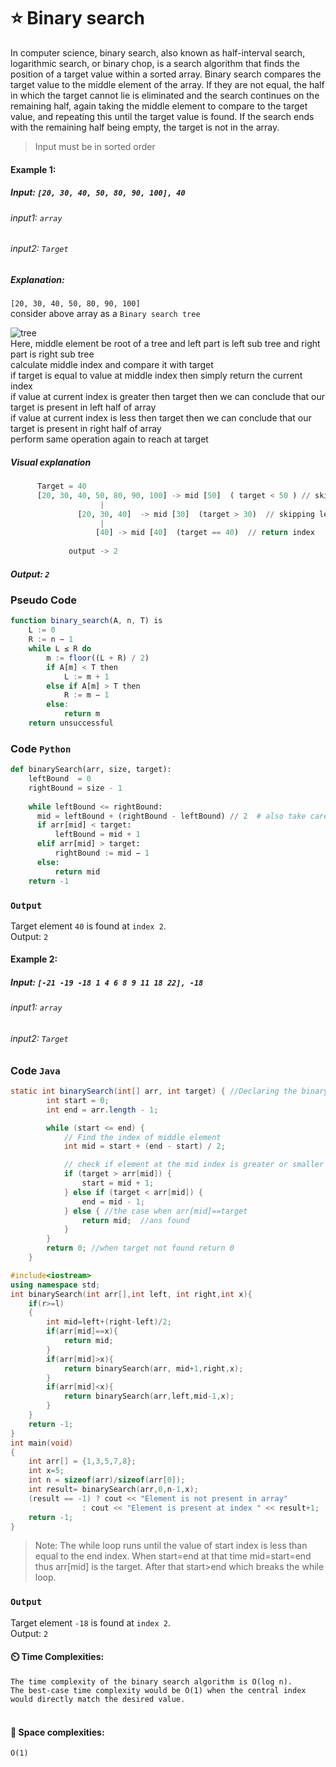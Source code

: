 # ⭐ Binary search

In computer science, binary search, also known as half-interval search, logarithmic search, or binary chop, is a search algorithm that finds the position of a target value within a sorted array. Binary search compares the target value to the middle element of the array. If they are not equal, the half in which the target cannot lie is eliminated and the search continues on the remaining half, again taking the middle element to compare to the target value, and repeating this until the target value is found. If the search ends with the remaining half being empty, the target is not in the array.
> Input must be in sorted order
#### Example 1: 

##### Input: `[20, 30, 40, 50, 80, 90, 100], 40` 
###### input1: `array`
###### input2: `Target`

##### Explanation: 
`[20, 30, 40, 50, 80, 90, 100]`<br/>
consider above array as a `Binary search tree`

![tree](https://upload.wikimedia.org/wikipedia/commons/f/f4/Binary_search_example_tree.svg)<br/>
Here, middle element be root of a tree and left part is left sub tree and right part is right sub tree<br/>
calculate middle index and compare it with target<br/>
if target is equal to value at middle index then simply return the current index<br/>
if value at current index is greater then target then we can conclude that our target is present in left half of array<br/>
if value at current index is less then target then we can conclude that our target is present in right half of array<br/>
perform same operation again to reach at target<br/>

##### Visual explanation
```py
      Target = 40
      [20, 30, 40, 50, 80, 90, 100] -> mid [50]  ( target < 50 ) // skipping right half of array 
                    |          
               [20, 30, 40]  -> mid [30]  (target > 30)  // skipping left half of array
                    |
                   [40] -> mid [40]  (target == 40)  // return index
                   
             output -> 2
```



##### Output: `2`


### Pseudo Code
``` js
function binary_search(A, n, T) is
    L := 0
    R := n − 1
    while L ≤ R do
        m := floor((L + R) / 2)
        if A[m] < T then
            L := m + 1
        else if A[m] > T then
            R := m − 1
        else:
            return m
    return unsuccessful
```

### Code `Python`
``` py
def binarySearch(arr, size, target):
    leftBound  = 0
    rightBound = size - 1
    
    while leftBound <= rightBound:
      mid = leftBound + (rightBound - leftBound) // 2  # also take care of overflow situation
      if arr[mid] < target:
          leftBound = mid + 1
      elif arr[mid] > target:
          rightBound := mid − 1
      else:
          return mid
    return -1
```
### `Output` 
Target element `40` is found at `index 2`. </br>
Output: `2`
</br>
#### Example 2: 

##### Input: `[-21 -19 -18 1 4 6 8 9 11 18 22], -18` 
###### input1: `array`
###### input2: `Target`
### Code `Java`
```java
static int binarySearch(int[] arr, int target) { //Declaring the binary search function 
        int start = 0;
        int end = arr.length - 1;

        while (start <= end) {
            // Find the index of middle element 
            int mid = start + (end - start) / 2; 

            // check if element at the mid index is greater or smaller or equal to the target element 
            if (target > arr[mid]) { 
                start = mid + 1;
            } else if (target < arr[mid]) {
                end = mid - 1;
            } else { //the case when arr[mid]==target
                return mid;  //ans found
            }
        }
        return 0; //when target not found return 0
    }
```
``` c++
#include<iostream>
using namespace std;
int binarySearch(int arr[],int left, int right,int x){
	if(r>=l)
	{
		int mid=left+(right-left)/2;
		if(arr[mid]==x){
			return mid;
		}
		if(arr[mid]>x){
			return binarySearch(arr, mid+1,right,x);
		}
		if(arr[mid]<x){
			return binarySearch(arr,left,mid-1,x);
		}
	}
	return -1;
}
int main(void)
{
	int arr[] = {1,3,5,7,8};
	int x=5;
	int n = sizeof(arr)/sizeof(arr[0]);
	int result= binarySearch(arr,0,n-1,x);
	(result == -1) ? cout << "Element is not present in array"
				: cout << "Element is present at index " << result+1;
	return -1;
}
```

>Note: The while loop runs until the value of start index is less than equal to the end index. When start=end at that time mid=start=end thus arr[mid]
>is the target. After that start>end which breaks the while loop.

### `Output` 
Target element `-18` is found at `index 2`. </br>
Output: `2`

#### ⏲️ Time Complexities:
 `The time complexity of the binary search algorithm is O(log n).`</br>
 `The best-case time complexity would be O(1) when the central index would directly match the desired value.`</br>
<br/>
#### 👾 Space complexities:
`O(1)`
